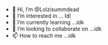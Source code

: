 - 👋 Hi, I’m @Lolzisummdead
- 👀 I’m interested in ... Idl
- 🌱 I’m currently learning ...idk
- 💞️ I’m looking to collaborate on ...idk
- 📫 How to reach me ...idk

<!---
Lolzisummdead/Lolzisummdead is a ✨ special ✨ repository because its `README.md` (this file) appears on your GitHub profile.
You can click the Preview link to take a look at your changes.
--->

